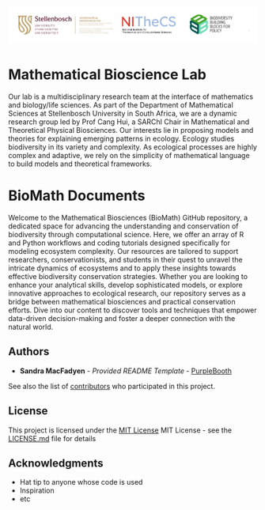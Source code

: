 # ![biomath](docs/assets/logo.png)
# Mathematical Bioscience Lab
Our lab is a multidisciplinary research team at the interface of mathematics and biology/life sciences. As part of the Department of Mathematical Sciences at Stellenbosch University in South Africa, we are a dynamic research group led by Prof Cang Hui, a SARChI Chair in Mathematical and Theoretical Physical Biosciences. Our interests lie in proposing models and theories for explaining emerging patterns in ecology. Ecology studies biodiversity in its variety and complexity. As ecological processes are highly complex and adaptive, we rely on the simplicity of mathematical language to build models and theoretical frameworks.

# BioMath Documents
Welcome to the Mathematical Biosciences (BioMath) GitHub repository, a dedicated space for advancing the understanding and conservation of biodiversity through computational science. Here, we offer an array of R and Python workflows and coding tutorials designed specifically for modeling ecosystem complexity. Our resources are tailored to support researchers, conservationists, and students in their quest to unravel the intricate dynamics of ecosystems and to apply these insights towards effective biodiversity conservation strategies. Whether you are looking to enhance your analytical skills, develop sophisticated models, or explore innovative approaches to ecological research, our repository serves as a bridge between mathematical biosciences and practical conservation efforts. Dive into our content to discover tools and techniques that empower data-driven decision-making and foster a deeper connection with the natural world.

## Authors

  - **Sandra MacFadyen** - *Provided README Template* -
    [PurpleBooth]([https://github.com/PurpleBooth](https://www0.sun.ac.za/biomath/pf/sandra-macfadyen/))

See also the list of
[contributors](https://github.com/PurpleBooth/a-good-readme-template/contributors)
who participated in this project.

## License

This project is licensed under the [MIT License](LICENSE.md)
MIT License - see the [LICENSE.md](LICENSE.md) file for
details

## Acknowledgments

  - Hat tip to anyone whose code is used
  - Inspiration
  - etc
